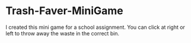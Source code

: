 # Trash-Faver-MiniGame
I created this mini game for a school assignment.
You can click at right or left to throw away the waste in the correct bin.
